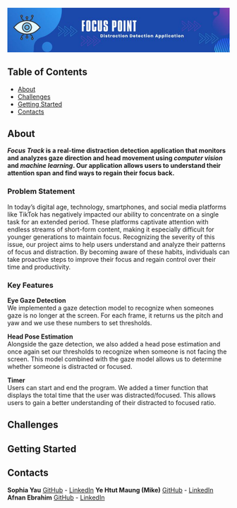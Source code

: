 ![Header](./banner.jpg)

## Table of Contents
* [About](#about)
* [Challenges](#challenges)
* [Getting Started](#getting-started)
* [Contacts](#contacts)

## About
**_Focus Track_ is a real-time distraction detection application that monitors and analyzes gaze direction and head movement using _computer vision_ and _machine learning_. Our application allows users to understand their attention span and find ways to regain their focus back.**

### Problem Statement
In today’s digital age, technology, smartphones, and social media platforms like TikTok has negatively impacted our ability to concentrate on a single task for an extended period. These platforms captivate attention with endless streams of short-form content, making it especially difficult for younger generations to maintain focus. Recognizing the severity of this issue, our project aims to help users understand and analyze their patterns of focus and distraction. By becoming aware of these habits, individuals can take proactive steps to improve their focus and regain control over their time and productivity.

### Key Features
**Eye Gaze Detection**  
We implemented a gaze detection model to recognize when someones gaze is no longer at the screen. For each frame, it returns us the pitch and yaw and we use these numbers to set thresholds.

**Head Pose Estimation**  
Alongside the gaze detection, we also added a head pose estimation and once again set our thresholds to recognize when someone is not facing the screen. This model combined with the gaze model allows us to determine whether someone is distracted or focused.

**Timer**  
Users can start and end the program. We added a timer function that displays the total time that the user was distracted/focused. This allows users to gain a better understanding of their distracted to focused ratio. 

## Challenges

## Getting Started

## Contacts
**Sophia Yau**
[GitHub](https://github.com/sophiayau) - [LinkedIn](https://www.linkedin.com/in/sophiayau/)
**Ye Htut Maung (Mike)**
[GitHub](https://github.com/ye-htut-maung) - [LinkedIn](https://www.linkedin.com/in/ye-htut-maung/)
**Afnan Ebrahim**
[GitHub](https://github.com/Afnan214) - [LinkedIn](https://www.linkedin.com/in/afnan214/)

